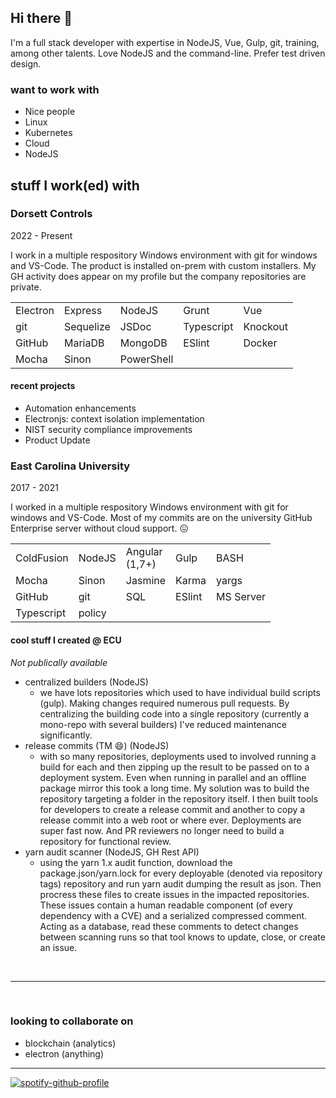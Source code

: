 ## Hi there 👋

I'm a full stack developer with expertise in NodeJS, Vue, Gulp, git, training, among other talents. Love NodeJS and the command-line. Prefer test driven design.

### want to work with

- Nice people
- Linux
- Kubernetes
- Cloud
- NodeJS


## stuff I work(ed) with

### Dorsett Controls

2022 - Present

I work in a multiple respository Windows environment with git for windows and VS-Code. The product is installed on-prem with custom installers. My GH activity does appear on my profile but the company repositories are private.

<table>
 <tbody>
    <tr><td>Electron</td><td>Express</td><td>NodeJS</td><td>Grunt</td><td>Vue</td></tr>
    <tr><td>git</td><td>Sequelize</td><td>JSDoc</td><td>Typescript</td><td>Knockout</td></tr>
    <tr><td>GitHub</td><td>MariaDB</td><td>MongoDB</td><td>ESlint</td><td>Docker</td></tr>
    <tr><td>Mocha</td><td>Sinon</td><td>PowerShell</td></tr>
   </tbody>
 </table>

#### recent projects

- Automation enhancements
- Electronjs: context isolation implementation
- NIST security compliance improvements
- Product Update


### East Carolina University

2017 - 2021

I worked in a multiple respository Windows environment with git for windows and VS-Code. Most of my commits are on the university GitHub Enterprise server without cloud support. :confounded:
  
  <table>
 <tbody>
    <tr><td>ColdFusion</td><td>NodeJS</td><td>Angular<br>(1,7+)</td><td>Gulp</td><td>BASH</td></tr>
    <tr><td>Mocha</td><td>Sinon</td><td>Jasmine</td><td>Karma</td><td>yargs</td></tr>
    <tr><td>GitHub</td><td>git</td><td>SQL</td><td>ESlint</td><td>MS Server</td></tr>
    <tr><td>Typescript</td><td>policy</td></tr>
   </tbody>
 </table>
 
#### cool stuff I created @ ECU

_Not publically available_

- centralized builders (NodeJS)
  - we have lots repositories which used to have individual build scripts (gulp). Making changes required numerous pull requests. By centralizing the building code into a single repository (currently a mono-repo with several builders) I've reduced maintenance significantly.
- release commits (TM 😄) (NodeJS)
  - with so many repositories, deployments used to involved running a build for each and then zipping up the result to be passed on to a deployment system. Even when running in parallel and an offline package mirror this took a long time. My solution was to build the repository targeting a folder in the repository itself. I then built tools for developers to create a release commit and another to copy a release commit into a web root or where ever. Deployments are super fast now. And PR reviewers no longer need to build a repository for functional review.
- yarn audit scanner (NodeJS, GH Rest API)
  - using the yarn 1.x audit function, download the package.json/yarn.lock for every deployable (denoted via repository tags) repository and run yarn audit dumping the result as json. Then procress these files to create issues in the impacted repositories. These issues contain a human readable component (of every dependency with a CVE) and a serialized compressed comment. Acting as a database, read these comments to detect changes between scanning runs so that tool knows to update, close, or create an issue.


<br><hr><br>

### looking to collaborate on

- blockchain (analytics) 
- electron (anything)

<hr>

[![spotify-github-profile](https://spotify-github-profile.vercel.app/api/view?uid=31bcnnv5e2tuh6whjl37ll3pl6ze&cover_image=true&theme=default&show_offline=true&background_color=121212&bar_color_cover=true)](https://spotify-github-profile.vercel.app/api/view?uid=31bcnnv5e2tuh6whjl37ll3pl6ze&redirect=true)
